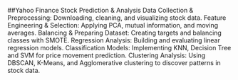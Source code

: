 
##Yahoo Finance Stock Prediction &amp; Analysis
Data Collection & Preprocessing: Downloading, cleaning, and visualizing stock data.
Feature Engineering & Selection: Applying PCA, mutual information, and moving averages.
Balancing & Preparing Dataset: Creating targets and balancing classes with SMOTE.
Regression Analysis: Building and evaluating linear regression models.
Classification Models: Implementing KNN, Decision Tree and SVM for price movement prediction.
Clustering Analysis: Using DBSCAN, K-Means, and Agglomerative clustering to discover patterns in stock data.
